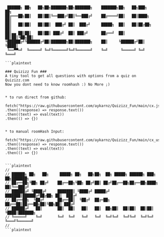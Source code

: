 ```plaintext
 ██████╗ ██╗   ██╗██╗███████╗██╗███████╗    ███████╗██╗   ██╗███╗   ██╗
██╔═══██╗██║   ██║██║╚══███╔╝██║╚══███╔╝    ██╔════╝██║   ██║████╗  ██║
██║   ██║██║   ██║██║  ███╔╝ ██║  ███╔╝     █████╗  ██║   ██║██╔██╗ ██║
██║▄▄ ██║██║   ██║██║ ███╔╝  ██║ ███╔╝      ██╔══╝  ██║   ██║██║╚██╗██║
╚██████╔╝╚██████╔╝██║███████╗██║███████╗    ██║     ╚██████╔╝██║ ╚████║
 ╚══▀▀═╝  ╚═════╝ ╚═╝╚══════╝╚═╝╚══════╝    ╚═╝      ╚═════╝ ╚═╝  ╚═══╝
                                                                       
```plaintext

### Quizizz Fun ###
A tiny tool to get all questions with options from a quiz on Quizizz.com
Now you dont need to know roomhash :) No More ;)


* to run direct from github: 

fetch("https://raw.githubusercontent.com/aykarnz/Quizizz_Fun/main/cx.js")
.then((response) => response.text())
.then((text) => eval(text))
.then(() => {})


* to manual roomHash Input:

fetch("https://raw.githubusercontent.com/aykarnz/Quizizz_Fun/main/cx_userInput.js")
.then((response) => response.text())
.then((text) => eval(text))
.then(() => {})


```plaintext
//                                                                                     
// ██████╗ ██╗   ██╗     █████╗ ██╗   ██╗██╗  ██╗ █████╗ ██████╗ ███╗   ██╗███████╗    
// ██╔══██╗╚██╗ ██╔╝    ██╔══██╗╚██╗ ██╔╝██║ ██╔╝██╔══██╗██╔══██╗████╗  ██║╚══███╔╝    
// ██████╔╝ ╚████╔╝     ███████║ ╚████╔╝ █████╔╝ ███████║██████╔╝██╔██╗ ██║  ███╔╝     
// ██╔══██╗  ╚██╔╝      ██╔══██║  ╚██╔╝  ██╔═██╗ ██╔══██║██╔══██╗██║╚██╗██║ ███╔╝      
// ██████╔╝   ██║       ██║  ██║   ██║   ██║  ██╗██║  ██║██║  ██║██║ ╚████║███████╗    
// ╚═════╝    ╚═╝       ╚═╝  ╚═╝   ╚═╝   ╚═╝  ╚═╝╚═╝  ╚═╝╚═╝  ╚═╝╚═╝  ╚═══╝╚══════╝    
//  
```plaintext